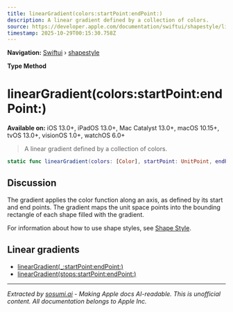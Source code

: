 ```yaml
---
title: linearGradient(colors:startPoint:endPoint:)
description: A linear gradient defined by a collection of colors.
source: https://developer.apple.com/documentation/swiftui/shapestyle/lineargradient(colors:startpoint:endpoint:)
timestamp: 2025-10-29T00:15:30.758Z
---
```


**Navigation:** [Swiftui](/documentation/swiftui) › [shapestyle](/documentation/swiftui/shapestyle)

**Type Method**

# linearGradient(colors:startPoint:endPoint:)

**Available on:** iOS 13.0+, iPadOS 13.0+, Mac Catalyst 13.0+, macOS 10.15+, tvOS 13.0+, visionOS 1.0+, watchOS 6.0+

> A linear gradient defined by a collection of colors.

```swift
static func linearGradient(colors: [Color], startPoint: UnitPoint, endPoint: UnitPoint) -> LinearGradient
```

## Discussion

The gradient applies the color function along an axis, as defined by its start and end points. The gradient maps the unit space points into the bounding rectangle of each shape filled with the gradient.

For information about how to use shape styles, see [Shape Style](/documentation/swiftui/shapestyle).

## Linear gradients

- [linearGradient(_:startPoint:endPoint:)](/documentation/swiftui/shapestyle/lineargradient(_:startpoint:endpoint:))
- [linearGradient(stops:startPoint:endPoint:)](/documentation/swiftui/shapestyle/lineargradient(stops:startpoint:endpoint:))

---

*Extracted by [sosumi.ai](https://sosumi.ai) - Making Apple docs AI-readable.*
*This is unofficial content. All documentation belongs to Apple Inc.*
